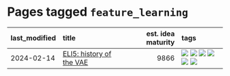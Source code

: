 # Pages tagged `feature_learning`

|last_modified|title|est. idea maturity|tags
|:---|:---|---:|:---|
|2024-02-14|[ELI5: history of the VAE](../ufldl_history.md)|9866|[![](https://img.shields.io/badge/tag-education-c456a9)](../tags/education.md) [![](https://img.shields.io/badge/tag-feature_learning-57146)](../tags/feature_learning.md) [![](https://img.shields.io/badge/tag-history-4b28a8)](../tags/history.md) [![](https://img.shields.io/badge/tag-history_of_science-795a7e)](../tags/history_of_science.md) [![](https://img.shields.io/badge/tag-publication-96f12e)](../tags/publication.md) [![](https://img.shields.io/badge/tag-vae-b5656)](../tags/vae.md)|